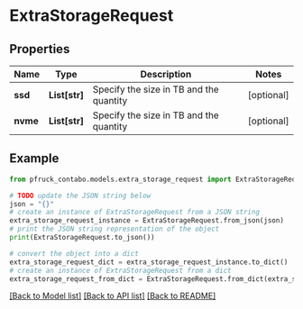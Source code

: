 # ExtraStorageRequest


## Properties

Name | Type | Description | Notes
------------ | ------------- | ------------- | -------------
**ssd** | **List[str]** | Specify the size in TB and the quantity | [optional] 
**nvme** | **List[str]** | Specify the size in TB and the quantity | [optional] 

## Example

```python
from pfruck_contabo.models.extra_storage_request import ExtraStorageRequest

# TODO update the JSON string below
json = "{}"
# create an instance of ExtraStorageRequest from a JSON string
extra_storage_request_instance = ExtraStorageRequest.from_json(json)
# print the JSON string representation of the object
print(ExtraStorageRequest.to_json())

# convert the object into a dict
extra_storage_request_dict = extra_storage_request_instance.to_dict()
# create an instance of ExtraStorageRequest from a dict
extra_storage_request_from_dict = ExtraStorageRequest.from_dict(extra_storage_request_dict)
```
[[Back to Model list]](../README.md#documentation-for-models) [[Back to API list]](../README.md#documentation-for-api-endpoints) [[Back to README]](../README.md)


